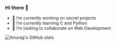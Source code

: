 ### Hi there 👋

- 🔭 I’m currently working on secret projects
- 🌱 I’m currently learning C and Python
- 👯 I’m looking to collaborate on Web Development

![Anurag's GitHub stats](https://github-readme-stats.vercel.app/api?username=kkaizer11&show_icons=true&theme=dark)
